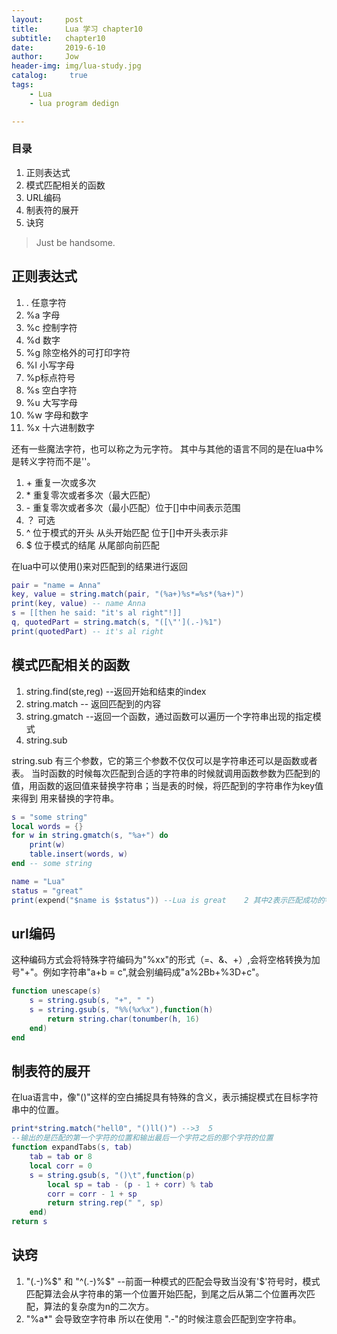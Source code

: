 ```yaml
---
layout:     post
title:      Lua 学习 chapter10
subtitle:   chapter10
date:       2019-6-10
author:     Jow
header-img: img/lua-study.jpg
catalog: 	 true 
tags:
    - Lua
    - lua program dedign

---
```


### 目录
1. 正则表达式
2. 模式匹配相关的函数
3. URL编码
4. 制表符的展开
5. 诀窍


> Just be handsome.

## 正则表达式
1. . 任意字符
2. %a 字母
3. %c 控制字符
4. %d 数字
5. %g 除空格外的可打印字符
6. %l 小写字母
7. %p标点符号
8. %s 空白字符
9. %u 大写字母
10. %w 字母和数字
11. %x 十六进制数字

还有一些魔法字符，也可以称之为元字符。
其中与其他的语言不同的是在lua中%是转义字符而不是'\'。

1. \+ 重复一次或多次
2. \* 重复零次或者多次（最大匹配）
3. \- 重复零次或者多次（最小匹配）位于[]中中间表示范围
4. ？ 可选
5. ^ 位于模式的开头 从头开始匹配  位于[]中开头表示非
6. $ 位于模式的结尾 从尾部向前匹配

在lua中可以使用()来对匹配到的结果进行返回
```lua
pair = "name = Anna"
key, value = string.match(pair, "(%a+)%s*=%s*(%a+)")
print(key, value) -- name Anna
s = [[then he said: "it's al right"!]]
q, quotedPart = string.match(s, "([\"'](.-)%1")
print(quotedPart) -- it's al right
```

## 模式匹配相关的函数
1. string.find(ste,reg) --返回开始和结束的index
2. string.match -- 返回匹配到的内容
3. string.gmatch --返回一个函数，通过函数可以遍历一个字符串出现的指定模式
4. string.sub

string.sub 有三个参数，它的第三个参数不仅仅可以是字符串还可以是函数或者表。
当时函数的时候每次匹配到合适的字符串的时候就调用函数参数为匹配到的值，用函数的返回值来替换字符串；当是表的时候，将匹配到的字符串作为key值来得到
用来替换的字符串。





```lua
s = "some string"
local words = {}
for w in string.gmatch(s, "%a+") do
    print(w)
    table.insert(words, w)
end -- some string 

name = "Lua"
status = "great"
print(expend("$name is $status")) --Lua is great	2 其中2表示匹配成功的字符串
```
## url编码
这种编码方式会将特殊字符编码为"%xx"的形式（=、&、+）,会将空格转换为加号"+"。例如字符串"a+b = c",就会别编码成"a%2Bb+%3D+c"。
```lua
function unescape(s)
	s = string.gsub(s, "+", " ")
	s = string.gsub(s, "%%(%x%x"),function(h)
		return string.char(tonumber(h, 16)
	end)
end
```

## 制表符的展开
在lua语言中，像"()"这样的空白捕捉具有特殊的含义，表示捕捉模式在目标字符串中的位置。
```lua
print*string.match("hell0", "()ll()") -->3  5
--输出的是匹配的第一个字符的位置和输出最后一个字符之后的那个字符的位置
function expandTabs(s, tab)
	tab = tab or 8
	local corr = 0
	s = string.gsub(s, "()\t",function(p)
		local sp = tab - (p - 1 + corr) % tab
		corr = corr - 1 + sp
		return string.rep(" ", sp)
	end)
return s
```

## 诀窍

1. "(.-)%$"  和 "^(.-)%$"  --前面一种模式的匹配会导致当没有'$'符号时，模式匹配算法会从字符串的第一个位置开始匹配，到尾之后从第二个位置再次匹配，算法的复杂度为n的二次方。
2. "%a*" 会导致空字符串
所以在使用 ".-"的时候注意会匹配到空字符串。



